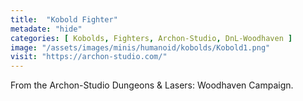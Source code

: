 ```yaml
---
title:  "Kobold Fighter"
metadate: "hide"
categories: [ Kobolds, Fighters, Archon-Studio, DnL-Woodhaven ]
image: "/assets/images/minis/humanoid/kobolds/Kobold1.png"
visit: "https://archon-studio.com/"
---
```

From the Archon-Studio Dungeons & Lasers: Woodhaven Campaign.